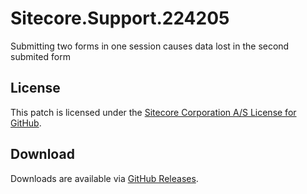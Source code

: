 # Sitecore.Support.224205
Submitting two forms in one session causes data lost in the second submited form

## License  
This patch is licensed under the [Sitecore Corporation A/S License for GitHub](https://github.com/sitecoresupport/Sitecore.Support.224205/blob/master/LICENSE).  

## Download  
Downloads are available via [GitHub Releases](https://github.com/sitecoresupport/Sitecore.Support.224205/releases).  
